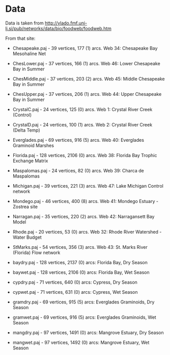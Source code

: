 # Data

Data is taken from http://vlado.fmf.uni-lj.si/pub/networks/data/bio/foodweb/foodweb.htm

From that site:
* Chesapeake.paj - 39 vertices, 177 (1) arcs. Web 34: Chesapeake Bay Mesohaline Net 
* ChesLower.paj - 37 vertices, 166 (1) arcs. Web 46: Lower Chesapeake Bay in Summer 
* ChesMiddle.paj - 37 vertices, 203 (2) arcs. Web 45: Middle Chesapeake Bay in Summer 
* ChesUpper.paj - 37 vertices, 206 (1) arcs. Web 44: Upper Chesapeake Bay in Summer 
* CrystalC.paj - 24 vertices, 125 (0) arcs. Web 1: Crystal River Creek (Control) 
* CrystalD.paj - 24 vertices, 100 (1) arcs. Web 2: Crystal River Creek (Delta Temp) 
* Everglades.paj - 69 vertices, 916 (5) arcs. Web 40: Everglades Graminoid Marshes 
* Florida.paj - 128 vertices, 2106 (0) arcs. Web 38: Florida Bay Trophic Exchange Matrix 
* Maspalomas.paj - 24 vertices, 82 (0) arcs. Web 39: Charca de Maspalomas 
* Michigan.paj - 39 vertices, 221 (3) arcs. Web 47: Lake Michigan Control network 
* Mondego.paj - 46 vertices, 400 (8) arcs. Web 41: Mondego Estuary - Zostrea site 
* Narragan.paj - 35 vertices, 220 (2) arcs. Web 42: Narragansett Bay Model 
* Rhode.paj - 20 vertices, 53 (0) arcs. Web 32: Rhode River Watershed - Water Budget 
* StMarks.paj - 54 vertices, 356 (3) arcs. Web 43: St. Marks River (Florida) Flow network

* baydry.paj - 128 vertices, 2137 (0) arcs: Florida Bay, Dry Season 
* baywet.paj - 128 vertices, 2106 (0) arcs: Florida Bay, Wet Season 
* cypdry.paj - 71 vertices, 640 (0) arcs: Cypress, Dry Season 
* cypwet.paj - 71 vertices, 631 (0) arcs: Cypress, Wet Season 
* gramdry.paj - 69 vertices, 915 (5) arcs: Everglades Graminoids, Dry Season 
* gramwet.paj - 69 vertices, 916 (5) arcs: Everglades Graminoids, Wet Season 
* mangdry.paj - 97 vertices, 1491 (0) arcs: Mangrove Estuary, Dry Season 
* mangwet.paj - 97 vertices, 1492 (0) arcs: Mangrove Estuary, Wet Season 